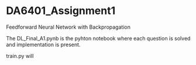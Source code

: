 # DA6401_Assignment1
Feedforward Neural Network with Backpropagation



The DL_Final_A1.pynb is the pyhton notebook where each question is solved and implementation is present. 

train.py will 
